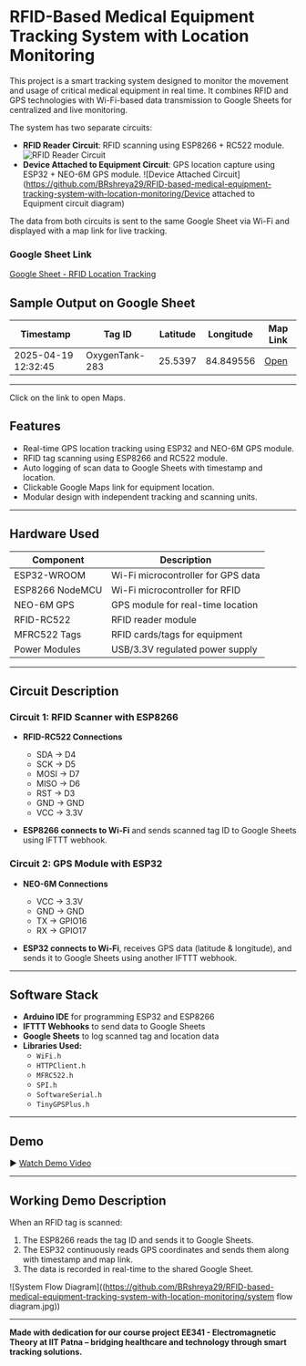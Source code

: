 # RFID-Based Medical Equipment Tracking System with Location Monitoring

This project is a smart tracking system designed to monitor the movement and usage of critical medical equipment in real time. It combines RFID and GPS technologies with Wi-Fi-based data transmission to Google Sheets for centralized and live monitoring. 

The system has two separate circuits:
- **RFID Reader Circuit**: RFID scanning using ESP8266 + RC522 module.  
   ![RFID Reader Circuit](https://github.com/BRshreya29/RFID-based-medical-equipment-tracking-system-with-location-monitoring/Scanner_circuit_diagram.svg)
- **Device Attached to Equipment Circuit**: GPS location capture using ESP32 + NEO-6M GPS module.
   ![Device Attached Circuit](https://github.com/BRshreya29/RFID-based-medical-equipment-tracking-system-with-location-monitoring/Device attached to Equipment circuit diagram)

The data from both circuits is sent to the same Google Sheet via Wi-Fi and displayed with a map link for live tracking.

### Google Sheet Link
[Google Sheet - RFID Location Tracking](https://docs.google.com/spreadsheets/d/1G8bnSog_9L24DeqO9bnbIN_9HJ3Avwo1S7GBQ2KLZVw/edit?usp=sharing)

## Sample Output on Google Sheet

| Timestamp           | Tag ID        | Latitude  | Longitude | Map Link                 |
|---------------------|---------------|-----------|-----------|--------------------------|
| 2025-04-19 12:32:45 | OxygenTank-283|  25.5397  | 84.849556 | [Open](https://www.google.com/maps?q=25.539700,84.849556) |

---
Click on the link to open Maps.

## Features

- Real-time GPS location tracking using ESP32 and NEO-6M GPS module.
- RFID tag scanning using ESP8266 and RC522 module.
- Auto logging of scan data to Google Sheets with timestamp and location.
- Clickable Google Maps link for equipment location.
- Modular design with independent tracking and scanning units.

---

## Hardware Used

| Component         | Description                        |
|------------------|------------------------------------|
| ESP32-WROOM      | Wi-Fi microcontroller for GPS data |
| ESP8266 NodeMCU  | Wi-Fi microcontroller for RFID     |
| NEO-6M GPS       | GPS module for real-time location  |
| RFID-RC522       | RFID reader module                 |
| MFRC522 Tags     | RFID cards/tags for equipment      |
| Power Modules    | USB/3.3V regulated power supply    |

---

## Circuit Description

### Circuit 1: RFID Scanner with ESP8266
- **RFID-RC522 Connections**
  - SDA → D4
  - SCK → D5
  - MOSI → D7
  - MISO → D6
  - RST → D3
  - GND → GND
  - VCC → 3.3V

- **ESP8266 connects to Wi-Fi** and sends scanned tag ID to Google Sheets using IFTTT webhook.

### Circuit 2: GPS Module with ESP32
- **NEO-6M Connections**
  - VCC → 3.3V
  - GND → GND
  - TX → GPIO16
  - RX → GPIO17

- **ESP32 connects to Wi-Fi**, receives GPS data (latitude & longitude), and sends it to Google Sheets using another IFTTT webhook.


---

## Software Stack

- **Arduino IDE** for programming ESP32 and ESP8266
- **IFTTT Webhooks** to send data to Google Sheets
- **Google Sheets** to log scanned tag and location data
- **Libraries Used:**
  - `WiFi.h`
  - `HTTPClient.h`
  - `MFRC522.h`
  - `SPI.h`
  - `SoftwareSerial.h`
  - `TinyGPSPlus.h`

---


## Demo

▶️ [Watch Demo Video]((https://youtu.be/7TRYzmLjbuI))

---

## Working Demo Description

When an RFID tag is scanned:
1. The ESP8266 reads the tag ID and sends it to Google Sheets.
2. The ESP32 continuously reads GPS coordinates and sends them along with timestamp and map link.
3. The data is recorded in real-time to the shared Google Sheet.

![System Flow Diagram]((https://github.com/BRshreya29/RFID-based-medical-equipment-tracking-system-with-location-monitoring/system flow diagram.jpg)) 

---

**Made with dedication for our course project EE341 - Electromagnetic Theory at IIT Patna – bridging healthcare and technology through smart tracking solutions.**
